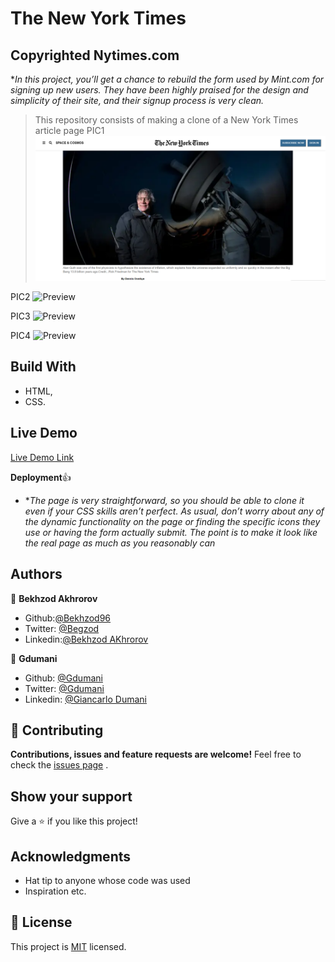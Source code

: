 # The New York Times

## Copyrighted Nytimes.com

\*_In this project, you’ll get a chance to rebuild the form used by Mint.com for signing up new users. They have been highly praised for the design and simplicity of their site, and their signup process is very clean._

> This repository consists of making a clone of a New York Times article page
> PIC1
> ![Preview](img/01.png?raw=true 'Title')

PIC2
![Preview](https://rawcdn.githack.com/Bekhzod96/theNewYorkTimes/4e322c91d3a12ad8cc353f7ecfae5399ff8f0b95/img/02.png)

PIC3
![Preview](https://rawcdn.githack.com/Bekhzod96/theNewYorkTimes/f9a4cc0ba5de172fca9eeb6fddb501f4fa2367c6/img/03.png)

PIC4
![Preview](https://github.com/Bekhzod96/theNewYorkTimes/blob/feature/img/04.png)

## Build With

- HTML,
- CSS.

## Live Demo

[Live Demo Link](https://rawcdn.githack.com/Bekhzod96/theNewYorkTimes/d0581f55130b649d722e5d565545eb50594e5366/index.html)

**Deployment**:+1:

- \*_The page is very straightforward, so you should be able to clone it even if your CSS skills aren’t perfect. As usual, don’t worry about any of the dynamic functionality on the page or finding the specific icons they use or having the form actually submit. The point is to make it look like the real page as much as you reasonably can_

## Authors

👤 **Bekhzod Akhrorov**

- Github:[@Bekhzod96](https://github.com/Bekhzod96)
- Twitter: [ @Begzod](https://twitter.com/25d47e8987f740b)
- Linkedin:[@Bekhzod AKhrorov](https://www.linkedin.com/in/bekhzod-akhrorov-b24232113/)

👤 **Gdumani**

- Github: [@Gdumani](https://github.com/gdumani)
- Twitter: [@Gdumani](https://twitter.com/gdumani1)
- Linkedin: [@Giancarlo Dumani](https://www.linkedin.com/in/giancarlo-dumani-a7364a1a1/)

## 🤝 Contributing

**Contributions, issues and feature requests are welcome!**
Feel free to check the [issues page](https://github.com/Bekhzod96/MintSignUp/blob/feature-1/index.html) .

## Show your support

Give a ⭐️ if you like this project!

## Acknowledgments

- Hat tip to anyone whose code was used
- Inspiration etc.

## 📝 License

This project is [MIT](lic.url) licensed.
